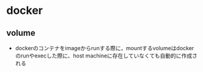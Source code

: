 # docker

## volume
* dockerのコンテナをimageからrunする際に，mountするvolumeはdockerのrunやexecした際に、host machineに存在していなくても自動的に作成される
